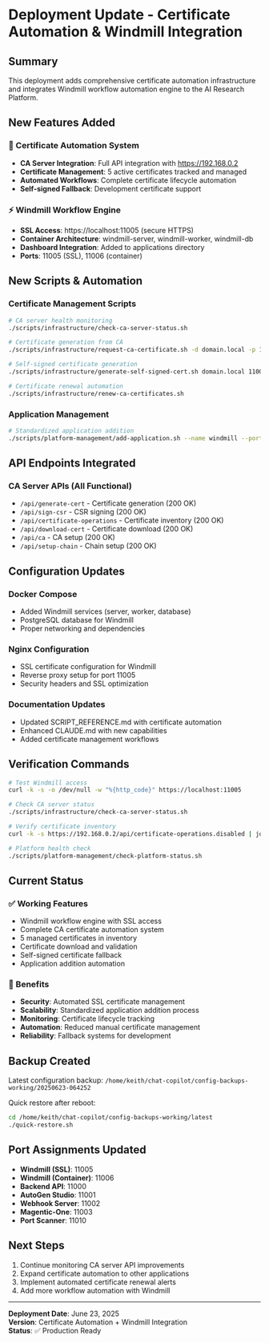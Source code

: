 # Deployment Update - Certificate Automation & Windmill Integration

## Summary

This deployment adds comprehensive certificate automation infrastructure and integrates Windmill workflow automation engine to the AI Research Platform.

## New Features Added

### 🔐 Certificate Automation System
- **CA Server Integration**: Full API integration with https://192.168.0.2
- **Certificate Management**: 5 active certificates tracked and managed
- **Automated Workflows**: Complete certificate lifecycle automation
- **Self-signed Fallback**: Development certificate support

### ⚡ Windmill Workflow Engine
- **SSL Access**: https://localhost:11005 (secure HTTPS)
- **Container Architecture**: windmill-server, windmill-worker, windmill-db
- **Dashboard Integration**: Added to applications directory
- **Ports**: 11005 (SSL), 11006 (container)

## New Scripts & Automation

### Certificate Management Scripts
```bash
# CA server health monitoring
./scripts/infrastructure/check-ca-server-status.sh

# Certificate generation from CA
./scripts/infrastructure/request-ca-certificate.sh -d domain.local -p 11005 -s service

# Self-signed certificate generation
./scripts/infrastructure/generate-self-signed-cert.sh domain.local 11005

# Certificate renewal automation
./scripts/infrastructure/renew-ca-certificates.sh
```

### Application Management
```bash
# Standardized application addition
./scripts/platform-management/add-application.sh --name windmill --port 11005 --description "Workflow Automation"
```

## API Endpoints Integrated

### CA Server APIs (All Functional)
- `/api/generate-cert` - Certificate generation (200 OK)
- `/api/sign-csr` - CSR signing (200 OK)
- `/api/certificate-operations` - Certificate inventory (200 OK)
- `/api/download-cert` - Certificate download (200 OK)
- `/api/ca` - CA setup (200 OK)
- `/api/setup-chain` - Chain setup (200 OK)

## Configuration Updates

### Docker Compose
- Added Windmill services (server, worker, database)
- PostgreSQL database for Windmill
- Proper networking and dependencies

### Nginx Configuration
- SSL certificate configuration for Windmill
- Reverse proxy setup for port 11005
- Security headers and SSL optimization

### Documentation Updates
- Updated SCRIPT_REFERENCE.md with certificate automation
- Enhanced CLAUDE.md with new capabilities
- Added certificate management workflows

## Verification Commands

```bash
# Test Windmill access
curl -k -s -o /dev/null -w "%{http_code}" https://localhost:11005

# Check CA server status
./scripts/infrastructure/check-ca-server-status.sh

# Verify certificate inventory
curl -k -s https://192.168.0.2/api/certificate-operations.disabled | jq '.summary'

# Platform health check
./scripts/platform-management/check-platform-status.sh
```

## Current Status

### ✅ Working Features
- Windmill workflow engine with SSL access
- Complete CA certificate automation system
- 5 managed certificates in inventory
- Certificate download and validation
- Self-signed certificate fallback
- Application addition automation

### 🎯 Benefits
- **Security**: Automated SSL certificate management
- **Scalability**: Standardized application addition process
- **Monitoring**: Certificate lifecycle tracking
- **Automation**: Reduced manual certificate management
- **Reliability**: Fallback systems for development

## Backup Created

Latest configuration backup: `/home/keith/chat-copilot/config-backups-working/20250623-064252`

Quick restore after reboot:
```bash
cd /home/keith/chat-copilot/config-backups-working/latest
./quick-restore.sh
```

## Port Assignments Updated

- **Windmill (SSL)**: 11005
- **Windmill (Container)**: 11006
- **Backend API**: 11000
- **AutoGen Studio**: 11001
- **Webhook Server**: 11002
- **Magentic-One**: 11003
- **Port Scanner**: 11010

## Next Steps

1. Continue monitoring CA server API improvements
2. Expand certificate automation to other applications
3. Implement automated certificate renewal alerts
4. Add more workflow automation with Windmill

---

**Deployment Date**: June 23, 2025  
**Version**: Certificate Automation + Windmill Integration  
**Status**: ✅ Production Ready